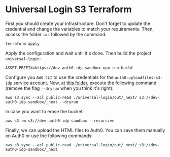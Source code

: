 # Universal Login S3 Terraform

First you should create your infrastructure. Don't forget to update the credential and change the variables to match your requirements. Then, access the folder `iac` followed by the command:

    terraform apply

Apply the configuration and wait until it's done. Then build the project `universal-login`:

    ASSET_PREFIX=https://dev-auth0-idp-sandbox npm run build

Configure you `AWS CLI` to use the credentials for the `auth0-uploadfiles-s3-idp` service account. Now, at [this folder](./), execute the following command (remove the flag `--dryrun` when you think it's right):

    aws s3 sync --acl public-read ./universal-login/out/_next/ s3://dev-auth0-idp-sandbox/_next --dryrun

In case you want to erase the bucket:

    aws s3 rm s3://dev-auth0-idp-sandbox --recursive

Finally, we can upload the HTML files to Auth0. You can save them manually on Auth0 or use the following commands:

    aws s3 sync --acl public-read ./universal-login/out/_next/ s3://dev-auth0-idp-sandbox/_next
